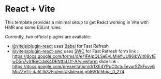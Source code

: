# React + Vite

This template provides a minimal setup to get React working in Vite with HMR and some ESLint rules.

Currently, two official plugins are available:

- [@vitejs/plugin-react](https://github.com/vitejs/vite-plugin-react/blob/main/packages/plugin-react/README.md) uses [Babel](https://babeljs.io/) for Fast Refresh
- [@vitejs/plugin-react-swc](https://github.com/vitejs/vite-plugin-react-swc) uses [SWC](https://swc.rs/) for Fast Refresh
form link : https://docs.google.com/forms/d/e/1FAIpQLSeEvLMleYUU96ibWit06vfEwD5n7vS1BeCdxK4DENtfaLDf-A/viewform
slide link : https://docs.google.com/presentation/d/1XE4YPuC0ctuEevurSZkFuvy6Mu7ZeTjI-dJ5Llb3zFo/edit#slide=id.gfd651c5bba_0_274